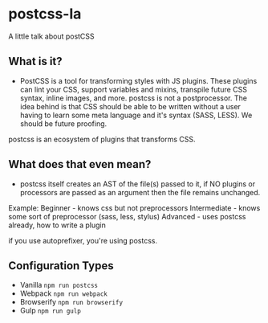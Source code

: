 # postcss-la
A little talk about postCSS

## What is it?
 - PostCSS is a tool for transforming styles with JS plugins. These plugins can lint your CSS, support variables and mixins, transpile future CSS syntax, inline images, and more.
 postcss is not a postprocessor. The idea behind is that CSS should be able to be written without a user having to learn some meta language and it's syntax (SASS, LESS).
 We should be future proofing.

postcss is an ecosystem of plugins that transforms CSS.

## What does that even mean?
 - postcss itself creates an AST of the file(s) passed to it, if NO plugins or processors are passed as an argument then the file remains unchanged.

Example:
Beginner - knows css but not preprocessors
Intermediate - knows some sort of preprocessor (sass, less, stylus)
Advanced - uses postcss already, how to write a plugin

if you use autoprefixer, you're using postcss.


## Configuration Types
 - Vanilla ```npm run postcss```
 - Webpack ```npm run webpack```
 - Browserify ```npm run browserify```
 - Gulp ```npm run gulp```
